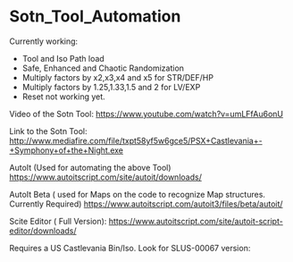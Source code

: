 # Sotn_Tool_Automation

Currently working:
- Tool and Iso Path load
- Safe, Enhanced and Chaotic Randomization
- Multiply factors by x2,x3,x4 and x5 for STR/DEF/HP 
- Multiply factors by 1.25,1.33,1.5 and 2 for LV/EXP
- Reset not working yet.


Video of the Sotn Tool:
https://www.youtube.com/watch?v=umLFfAu6onU

Link to the Sotn Tool:
http://www.mediafire.com/file/txpt58yf5w6gce5/PSX+Castlevania+-+Symphony+of+the+Night.exe

AutoIt (Used for automating the above Tool)
https://www.autoitscript.com/site/autoit/downloads/

AutoIt Beta ( used for Maps on the code to recognize Map structures. Currently Required)
https://www.autoitscript.com/autoit3/files/beta/autoit/

Scite Editor ( Full Version):
https://www.autoitscript.com/site/autoit-script-editor/downloads/

Requires a US Castlevania Bin/Iso. Look for SLUS-00067 version:

